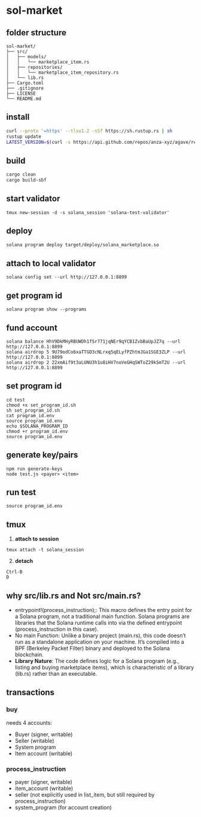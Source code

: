 # sol-market

## folder structure
```
sol-market/
├── src/
│   ├── models/
│   │   └── marketplace_item.rs
│   ├── repositories/
│   │   └── marketplace_item_repository.rs
│   └── lib.rs
├── Cargo.toml
├── .gitignore
├── LICENSE
└── README.md
```

## install
```bash
curl --proto '=https' --tlsv1.2 -sSf https://sh.rustup.rs | sh
rustup update
LATEST_VERSION=$(curl -s https://api.github.com/repos/anza-xyz/agave/releases/latest | grep -oP '"tag_name": "\K[^"]+' | sed 's/^v//'); FORMATTED_VERSION="v$LATEST_VERSION"; echo "Latest Solana CLI version: $FORMATTED_VERSION"; sh -c "$(curl -sSfL https://release.anza.xyz/$FORMATTED_VERSION/install)"
```

## build
```bash
cargo clean
cargo build-sbf
```

## start validator
```
tmux new-session -d -s solana_session 'solana-test-validator'
```

## deploy
```bash
solana program deploy target/deploy/solana_marketplace.so
```

## attach to local validator
```
solana config set --url http://127.0.0.1:8899
```

## get program id
```
solana program show --programs
```

## fund account
```
solana balance HhV9DkMHyRBUWDh1fSr771jqNEr9qYCB1ZvbBaUpJZ7q --url http://127.0.0.1:8899
solana airdrop 5 9U79odCo6xaTTGD3cNLrxq5qELyfPZhtmJGa1SGE3ZLP --url http://127.0.0.1:8899
solana airdrop 2 22xmAif9t3aLUNU3h1u8iHV7noVeGHqSWToZ29kSmT2U --url http://127.0.0.1:8899
```

## set program id
```
cd test
chmod +x set_program_id.sh
sh set_program_id.sh
cat program_id.env
source program_id.env
echo $SOLANA_PROGRAM_ID
chmod +r program_id.env
source program_id.env
```

## generate key/pairs
```
npm run generate-keys
node test.js <payer> <item>
```

## run test
```
source program_id.env
```

## tmux
1. **attach to session**
```
tmux attach -t solana_session
```

2. **detach**
```
Ctrl-B
D
```

## why src/lib.rs and Not src/main.rs?
- entrypoint!(process_instruction);: This macro defines the entry point for a Solana program, not a traditional main function. Solana programs are libraries that the Solana runtime calls into via the defined entrypoint (process_instruction in this case).
- No main Function: Unlike a binary project (main.rs), this code doesn’t run as a standalone application on your machine. It’s compiled into a BPF (Berkeley Packet Filter) binary and deployed to the Solana blockchain.
- **Library Nature**: The code defines logic for a Solana program (e.g., listing and buying marketplace items), which is characteristic of a library (lib.rs) rather than an executable.

## transactions

### buy
needs 4 accounts:
- Buyer (signer, writable)
- Seller (writable)
- System program
- Item account (writable)

### process_instruction
- payer (signer, writable)
- item_account (writable)
- seller (not explicitly used in list_item, but still required by process_instruction)
- system_program (for account creation)
